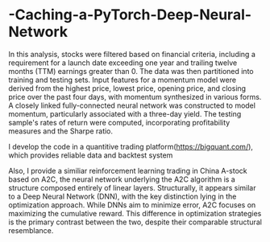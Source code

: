 # -Caching-a-PyTorch-Deep-Neural-Network

In this analysis, stocks were filtered based on financial criteria, including a requirement for a launch date exceeding one year and trailing twelve months (TTM) earnings greater than 0. The data was then partitioned into training and testing sets. Input features for a momentum model were derived from the highest price, lowest price, opening price, and closing price over the past four days, with momentum synthesized in various forms. A closely linked fully-connected neural network was constructed to model momentum, particularly associated with a three-day yield. The testing sample's rates of return were computed, incorporating profitability measures and the Sharpe ratio.

I develop the code in a quantitive trading platform(https://bigquant.com/), which provides reliable data and backtest system

Also, I provide a similiar reinforcement learning trading in China A-stock based on A2C, the neural network underlying the A2C algorithm is a structure composed entirely of linear layers. Structurally, it appears similar to a Deep Neural Network (DNN), with the key distinction lying in the optimization approach. While DNNs aim to minimize error, A2C focuses on maximizing the cumulative reward. This difference in optimization strategies is the primary contrast between the two, despite their comparable structural resemblance. 
